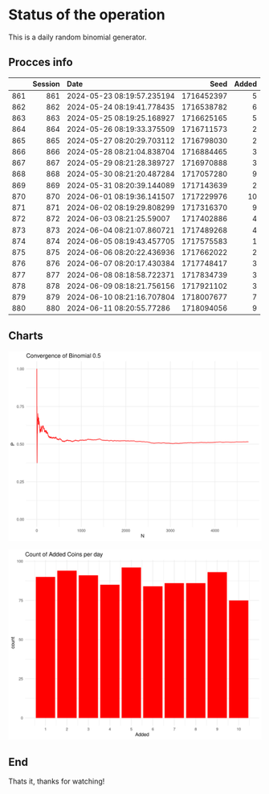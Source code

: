 # Status of the operation
  
  This is a daily random binomial generator.
  
## Procces info

|    | Session|Date                       |       Seed| Added|
|:---|-------:|:--------------------------|----------:|-----:|
|861 |     861|2024-05-23 08:19:57.235194 | 1716452397|     5|
|862 |     862|2024-05-24 08:19:41.778435 | 1716538782|     6|
|863 |     863|2024-05-25 08:19:25.168927 | 1716625165|     5|
|864 |     864|2024-05-26 08:19:33.375509 | 1716711573|     2|
|865 |     865|2024-05-27 08:20:29.703112 | 1716798030|     2|
|866 |     866|2024-05-28 08:21:04.838704 | 1716884465|     3|
|867 |     867|2024-05-29 08:21:28.389727 | 1716970888|     3|
|868 |     868|2024-05-30 08:21:20.487284 | 1717057280|     9|
|869 |     869|2024-05-31 08:20:39.144089 | 1717143639|     2|
|870 |     870|2024-06-01 08:19:36.141507 | 1717229976|    10|
|871 |     871|2024-06-02 08:19:29.808299 | 1717316370|     9|
|872 |     872|2024-06-03 08:21:25.59007  | 1717402886|     4|
|873 |     873|2024-06-04 08:21:07.860721 | 1717489268|     4|
|874 |     874|2024-06-05 08:19:43.457705 | 1717575583|     1|
|875 |     875|2024-06-06 08:20:22.436936 | 1717662022|     2|
|876 |     876|2024-06-07 08:20:17.430384 | 1717748417|     3|
|877 |     877|2024-06-08 08:18:58.722371 | 1717834739|     3|
|878 |     878|2024-06-09 08:18:21.756156 | 1717921102|     3|
|879 |     879|2024-06-10 08:21:16.707804 | 1718007677|     7|
|880 |     880|2024-06-11 08:20:55.77286  | 1718094056|     9|

## Charts 

![](charts/plot1.png)

![](charts/plot2.png)

## End

Thats it, thanks for watching!
